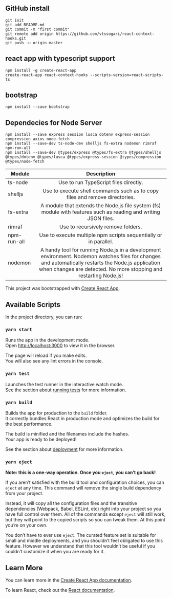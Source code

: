 ## GitHub install
```
git init
git add README.md
git commit -m "first commit"
git remote add origin https://github.com/vtssogari/react-context-hooks.git
git push -u origin master
``` 
## react app with typescript support
```
npm install -g create-react-app
create-react-app react-context-hooks --scripts-version=react-scripts-ts
```
## bootstrap 
```
npm install --save bootstrap

```


## Dependecies for Node Server
```
npm install --save express session lusca dotenv express-session compression axios node-fetch
npm install --save-dev ts-node-dev shelljs fs-extra nodemon rimraf npm-run-all 
npm install --save-dev @types/express @types/fs-extra @types/shelljs @types/dotenv @types/lusca @types/express-session @types/compression @types/node-fetch
```

|Module  |	Description|
| ------------- |:-------------:|
|ts-node |	Use to run TypeScript files directly.|
|shelljs |	Use to execute shell commands such as to copy files and remove directories.|
|fs-extra|	A module that extends the Node.js file system (fs) module with features such as reading and writing JSON files.|
|rimraf  |	Use to recursively remove folders.|
|npm-run-all|	Use to execute multiple npm scripts sequentially or in parallel.|
|nodemon |	A handy tool for running Node.js in a development environment. Nodemon watches files for changes and automatically restarts the Node.js application when changes are detected. No more stopping and restarting Node.js!|


This project was bootstrapped with [Create React App](https://github.com/facebook/create-react-app).

## Available Scripts

In the project directory, you can run:

### `yarn start`

Runs the app in the development mode.<br />
Open [http://localhost:3000](http://localhost:3000) to view it in the browser.

The page will reload if you make edits.<br />
You will also see any lint errors in the console.

### `yarn test`

Launches the test runner in the interactive watch mode.<br />
See the section about [running tests](https://facebook.github.io/create-react-app/docs/running-tests) for more information.

### `yarn build`

Builds the app for production to the `build` folder.<br />
It correctly bundles React in production mode and optimizes the build for the best performance.

The build is minified and the filenames include the hashes.<br />
Your app is ready to be deployed!

See the section about [deployment](https://facebook.github.io/create-react-app/docs/deployment) for more information.

### `yarn eject`

**Note: this is a one-way operation. Once you `eject`, you can’t go back!**

If you aren’t satisfied with the build tool and configuration choices, you can `eject` at any time. This command will remove the single build dependency from your project.

Instead, it will copy all the configuration files and the transitive dependencies (Webpack, Babel, ESLint, etc) right into your project so you have full control over them. All of the commands except `eject` will still work, but they will point to the copied scripts so you can tweak them. At this point you’re on your own.

You don’t have to ever use `eject`. The curated feature set is suitable for small and middle deployments, and you shouldn’t feel obligated to use this feature. However we understand that this tool wouldn’t be useful if you couldn’t customize it when you are ready for it.

## Learn More

You can learn more in the [Create React App documentation](https://facebook.github.io/create-react-app/docs/getting-started).

To learn React, check out the [React documentation](https://reactjs.org/).
